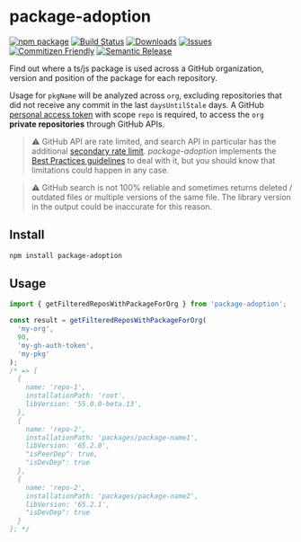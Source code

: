 # package-adoption

[![npm package][npm-img]][npm-url]
[![Build Status][build-img]][build-url]
[![Downloads][downloads-img]][downloads-url]
[![Issues][issues-img]][issues-url]
[![Commitizen Friendly][commitizen-img]][commitizen-url]
[![Semantic Release][semantic-release-img]][semantic-release-url]

Find out where a ts/js package is used across a GitHub organization, version and position of the package for each repository.

Usage for `pkgName` will be analyzed across `org`, excluding repositories that did not receive any commit in the last `daysUntilStale` days. A GitHub [personal access token](https://docs.github.com/en/authentication/keeping-your-account-and-data-secure/creating-a-personal-access-token) with scope `repo` is required, to access the `org` **private repositories** through GitHub APIs.

> :warning: GitHub API are rate limited, and search API in particular has the additional [secondary rate limit](https://docs.github.com/en/rest/overview/resources-in-the-rest-api#secondary-rate-limits). _package-adoption_ implements the [Best Practices guidelines](https://docs.github.com/en/rest/guides/best-practices-for-integrators#dealing-with-secondary-rate-limits) to deal with it, but you should know that limitations could happen in any case.

> :warning: GitHub search is not 100% reliable and sometimes returns deleted / outdated files or multiple versions of the same file. The library version in the output could be inaccurate for this reason.

## Install

```bash
npm install package-adoption
```

## Usage

```ts
import { getFilteredReposWithPackageForOrg } from 'package-adoption';

const result = getFilteredReposWithPackageForOrg(
  'my-org',
  90,
  'my-gh-auth-token',
  'my-pkg'
);
/* => [
  {
    name: 'repo-1',
    installationPath: 'root',
    libVersion: '55.0.0-beta.13',
  },
  {
    name: 'repo-2',
    installationPath: 'packages/package-name1',
    libVersion: '65.2.0',
    "isPeerDep": true,
    "isDevDep": true
  },
  {
    name: 'repo-2',
    installationPath: 'packages/package-name2',
    libVersion: '65.2.1',
    "isDevDep": true
  }
]; */
```

[build-img]: https://github.com/jimdo/package-adoption/actions/workflows/release.yml/badge.svg
[build-url]: https://github.com/jimdo/package-adoption/actions/workflows/release.yml
[downloads-img]: https://img.shields.io/npm/dt/package-adoption
[downloads-url]: https://www.npmtrends.com/package-adoption
[npm-img]: https://img.shields.io/npm/v/package-adoption
[npm-url]: https://www.npmjs.com/package/package-adoption
[issues-img]: https://img.shields.io/github/issues/jimdo/package-adoption
[issues-url]: https://github.com/jimdo/package-adoption/issues
[semantic-release-img]: https://img.shields.io/badge/%20%20%F0%9F%93%A6%F0%9F%9A%80-semantic--release-e10079.svg
[semantic-release-url]: https://github.com/semantic-release/semantic-release
[commitizen-img]: https://img.shields.io/badge/commitizen-friendly-brightgreen.svg
[commitizen-url]: http://commitizen.github.io/cz-cli/
